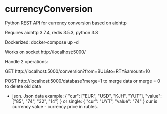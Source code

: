 # currencyConversion
Python REST API for currency conversion based on aiohttp

Requires aiohttp 3.7.4, redis 3.5.3, python 3.8

Dockerized:
docker-compose up -d 


Works on socket
http://localhost:5000/

Handle 2 operations:

GET http://localhost:5000/conversion?from=BUL&to=RTY&amount=10

POST http://localhost:5000/database?merge=1 to merge data 
or merge = 0 to delete old data 
+ json.
Json data example:
{
  "cur": ["EUR", "USD", "KJH", "YUT"], 
  "value": ["85", "74", "32", "14"]
}
or single:
{
  "cur": "UYT", 
  "value": "74"
}
cur is currency
value - currency price in rubles.
